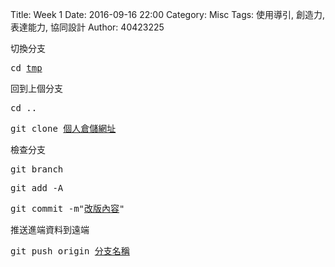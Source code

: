 Title: Week 1
Date: 2016-09-16 22:00
Category: Misc
Tags: 使用導引, 創造力, 表達能力, 協同設計
Author: 40423225

<p>切換分支</p>

<pre>cd <u>tmp</u></pre>


<p>回到上個分支</p>

<pre>cd ..</pre>

<pre>git clone <u>個人倉儲網址</u></pre>


<p>檢查分支</p>

<pre>git branch</pre>

<pre>git add -A</pre>

<pre>git commit -m"<u>改版內容</u>"</pre>


<p>推送進端資料到遠端</p>

<pre>git push origin <u>分支名稱</u></pre>